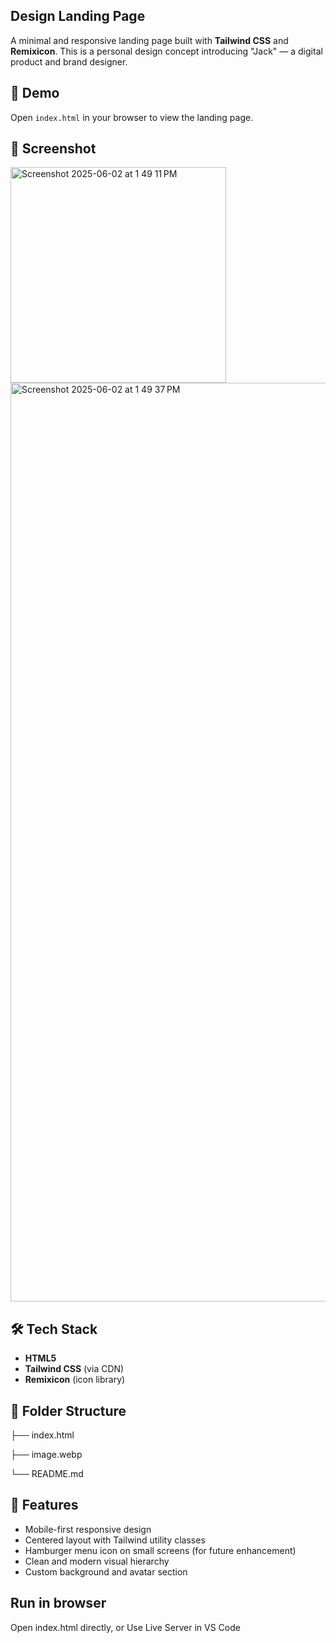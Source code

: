 ## Design Landing Page

A minimal and responsive landing page built with **Tailwind CSS** and **Remixicon**. This is a personal design concept introducing "Jack" — a digital product and brand designer.

## 🚀 Demo

Open `index.html` in your browser to view the landing page.

## 📸 Screenshot

<img width="345" alt="Screenshot 2025-06-02 at 1 49 11 PM" src="https://github.com/user-attachments/assets/4dea43f0-bb2a-4f10-9e76-2f2fb63ecf87" />
<img width="1470" alt="Screenshot 2025-06-02 at 1 49 37 PM" src="https://github.com/user-attachments/assets/559e1f2d-3104-4a9b-ac56-93cfe34c5f17" />




## 🛠️ Tech Stack

- **HTML5**
- **Tailwind CSS** (via CDN)
- **Remixicon** (icon library)

## 📁 Folder Structure

├── index.html

├── image.webp

└── README.md

## 📌 Features

- Mobile-first responsive design
- Centered layout with Tailwind utility classes
- Hamburger menu icon on small screens (for future enhancement)
- Clean and modern visual hierarchy
- Custom background and avatar section

## Run in browser

Open index.html directly, or
Use Live Server in VS Code
